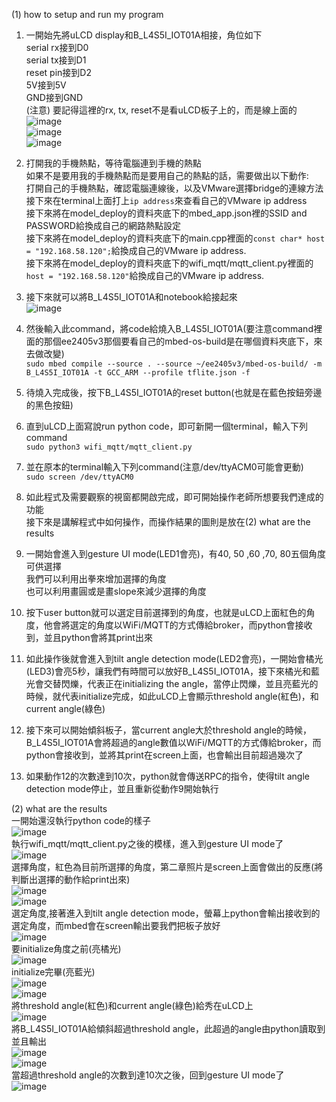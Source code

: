 (1) how to setup and run my program <br>
1. 一開始先將uLCD display和B_L4S5I_IOT01A相接，角位如下<br>
serial rx接到D0<br>
serial tx接到D1<br>
reset pin接到D2<br>
5V接到5V<br>
GND接到GND<br>
(注意) 要記得這裡的rx, tx, reset不是看uLCD板子上的，而是線上面的<br>
![image](https://github.com/NormalChen0122/hw3_new/blob/master/hw3_picture/uLCD_pin.jpg)<br>
![image](https://github.com/NormalChen0122/hw3_new/blob/master/hw3_picture/uLCD_pin_mbed.jpg)<br>
![image](https://github.com/NormalChen0122/hw3_new/blob/master/hw3_picture/uLCD_pin_mbed2.jpg)<br>

2. 打開我的手機熱點，等待電腦連到手機的熱點<br>
如果不是要用我的手機熱點而是要用自己的熱點的話，需要做出以下動作:<br>
打開自己的手機熱點，確認電腦連線後，以及VMware選擇bridge的連線方法<br>
接下來在terminal上面打上```ip address```來查看自己的VMware ip address<br>
接下來將在model_deploy的資料夾底下的mbed_app.json裡的SSID and PASSWORD給換成自己的網路熱點設定<br>
接下來將在model_deploy的資料夾底下的main.cpp裡面的```const char* host = "192.168.58.120";```給換成自己的VMware ip address.<br>
接下來將在model_deploy的資料夾底下的wifi_mqtt/mqtt_client.py裡面的```host = "192.168.58.120"```給換成自己的VMware ip address.<br>

3. 接下來就可以將B_L4S5I_IOT01A和notebook給接起來<br>
![image](https://github.com/NormalChen0122/hw3_new/blob/master/hw3_picture/mbed_pc.jpg)<br>
4. 然後輸入此command，將code給燒入B_L4S5I_IOT01A(要注意command裡面的那個ee2405v3那個要看自己的mbed-os-build是在哪個資料夾底下，來去做改變)<br>
```sudo mbed compile --source . --source ~/ee2405v3/mbed-os-build/ -m B_L4S5I_IOT01A -t GCC_ARM --profile tflite.json -f```
5. 待燒入完成後，按下B_L4S5I_IOT01A的reset button(也就是在藍色按鈕旁邊的黑色按鈕)<br>
6. 直到uLCD上面寫說run python code，即可新開一個terminal，輸入下列command<br>
```sudo python3 wifi_mqtt/mqtt_client.py```
7. 並在原本的terminal輸入下列command(注意/dev/ttyACM0可能會更動)<br>
```sudo screen /dev/ttyACM0```
8. 如此程式及需要觀察的視窗都開啟完成，即可開始操作老師所想要我們達成的功能<br>
接下來是講解程式中如何操作，而操作結果的圖則是放在(2) what are the results<br>
9. 一開始會進入到gesture UI mode(LED1會亮)，有40, 50 ,60 ,70, 80五個角度可供選擇<br>
我們可以利用出拳來增加選擇的角度<br>
也可以利用畫圓或是畫slope來減少選擇的角度<br>
10. 按下user button就可以選定目前選擇到的角度，也就是uLCD上面紅色的角度，他會將選定的角度以WiFi/MQTT的方式傳給broker，而python會接收到，並且python會將其print出來<br>
11. 如此操作後就會進入到tilt angle detection mode(LED2會亮)，一開始會橘光(LED3)會亮5秒，讓我們有時間可以放好B_L4S5I_IOT01A，接下來橘光和藍光會交替閃爍，代表正在initializing the angle，當停止閃爍，並且亮藍光的時候，就代表initialize完成，如此uLCD上會顯示threshold angle(紅色)，和current angle(綠色)<br>
12. 接下來可以開始傾斜板子，當current angle大於threshold angle的時候，B_L4S5I_IOT01A會將超過的angle數值以WiFi/MQTT的方式傳給broker，而python會接收到，並將其print在screen上面，也會輸出目前超過幾次了<br>
13. 如果動作12的次數達到10次，python就會傳送RPC的指令，使得tilt angle detection mode停止，並且重新從動作9開始執行<br>

(2) what are the results<br>
一開始還沒執行python code的樣子<br>
![image](https://github.com/NormalChen0122/hw3_new/blob/master/hw3_picture/run_python_code.jpg)<br>
執行wifi_mqtt/mqtt_client.py之後的模樣，進入到gesture UI mode了<br>
![image](https://github.com/NormalChen0122/hw3_new/blob/master/hw3_picture/gesture_UI.jpg)<br>
選擇角度，紅色為目前所選擇的角度，第二章照片是screen上面會做出的反應(將判斷出選擇的動作給print出來)<br>
![image](https://github.com/NormalChen0122/hw3_new/blob/master/hw3_picture/gesture_UI_sel.jpg)<br>
![image](https://github.com/NormalChen0122/hw3_new/blob/master/hw3_picture/gesture_UI_sel_screen.jpg)<br>
選定角度,接著進入到tilt angle detection mode，螢幕上python會輸出接收到的選定角度，而mbed會在screen輸出要我們把板子放好<br>
![image](https://github.com/NormalChen0122/hw3_new/blob/master/hw3_picture/confirm_sel.jpg)<br>
要initialize角度之前(亮橘光)<br>
![image](https://github.com/NormalChen0122/hw3_new/blob/master/hw3_picture/pre_initilize.jpg)<br>
initialize完畢(亮藍光)<br>
![image](https://github.com/NormalChen0122/hw3_new/blob/master/hw3_picture/initialize_over.jpg)<br>
![image](https://github.com/NormalChen0122/hw3_new/blob/master/hw3_picture/initialize_over_screen.jpg)<br>
將threshold angle(紅色)和current angle(綠色)給秀在uLCD上<br>
![image](https://github.com/NormalChen0122/hw3_new/blob/master/hw3_picture/tilt_mode.jpg)<br>
將B_L4S5I_IOT01A給傾斜超過threshold angle，此超過的angle由python讀取到並且輸出<br>
![image](https://github.com/NormalChen0122/hw3_new/blob/master/hw3_picture/exceed_sel_ang.jpg)<br>
![image](https://github.com/NormalChen0122/hw3_new/blob/master/hw3_picture/exceed_sel_ang_10times_screen.jpg)<br>
當超過threshold angle的次數到達10次之後，回到gesture UI mode了<br>
![image](https://github.com/NormalChen0122/hw3_new/blob/master/hw3_picture/back_to_gesture_UI_mode.jpg)<br>

